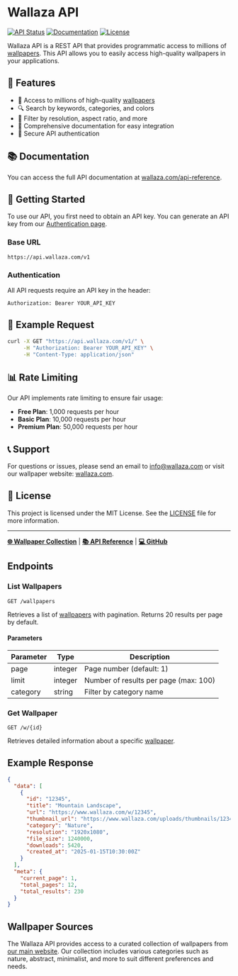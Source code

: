 # Wallaza API

[![API Status](https://img.shields.io/badge/API-Online-brightgreen)](https://www.wallaza.com/api-reference/)
[![Documentation](https://img.shields.io/badge/Documentation-v1.0-blue)](https://www.wallaza.com/api-reference/)
[![License](https://img.shields.io/badge/License-MIT-orange)](LICENSE)

Wallaza API is a REST API that provides programmatic access to millions of [wallpapers](https://www.wallaza.com). This API allows you to easily access high-quality wallpapers in your applications.

## 🌟 Features

- 📱 Access to millions of high-quality [wallpapers](https://www.wallaza.com)
- 🔍 Search by keywords, categories, and colors
- 🌈 Filter by resolution, aspect ratio, and more
- 🔄 Comprehensive documentation for easy integration
- 🔑 Secure API authentication

## 📚 Documentation

You can access the full API documentation at [wallaza.com/api-reference](https://www.wallaza.com/api-reference/).

## 🔧 Getting Started

To use our API, you first need to obtain an API key. You can generate an API key from our [Authentication page](https://www.wallaza.com/api-reference/).

### Base URL

```
https://api.wallaza.com/v1
```

### Authentication

All API requests require an API key in the header:

```
Authorization: Bearer YOUR_API_KEY
```

## 📱 Example Request

```bash
curl -X GET "https://api.wallaza.com/v1/" \
     -H "Authorization: Bearer YOUR_API_KEY" \
     -H "Content-Type: application/json"
```

## 📊 Rate Limiting

Our API implements rate limiting to ensure fair usage:

* **Free Plan**: 1,000 requests per hour
* **Basic Plan**: 10,000 requests per hour
* **Premium Plan**: 50,000 requests per hour

## 📞 Support

For questions or issues, please send an email to [info@wallaza.com](mailto:info@wallaza.com) or visit our wallpaper website: [wallaza.com](https://www.wallaza.com).

## 📜 License

This project is licensed under the MIT License. See the [LICENSE](LICENSE) file for more information.

---

**[🌐 Wallpaper Collection](https://www.wallaza.com)** | **[📚 API Reference](https://www.wallaza.com/api-reference/)** | **[💻 GitHub](https://github.com/wallaza/api)**

## Endpoints

### List Wallpapers

```
GET /wallpapers
```

Retrieves a list of [wallpapers](https://www.wallaza.com) with pagination. Returns 20 results per page by default.

#### Parameters

| Parameter | Type | Description |
| --------- | --- | ----------- |
| page | integer | Page number (default: 1) |
| limit | integer | Number of results per page (max: 100) |
| category | string | Filter by category name |

### Get Wallpaper

```
GET /w/{id}
```

Retrieves detailed information about a specific [wallpaper](https://www.wallaza.com).

## Example Response

```json
{
  "data": [
    {
      "id": "12345",
      "title": "Mountain Landscape",
      "url": "https://www.wallaza.com/w/12345",
      "thumbnail_url": "https://www.wallaza.com/uploads/thumbnails/12345.jpg",
      "category": "Nature",
      "resolution": "1920x1080",
      "file_size": 1240000,
      "downloads": 5420,
      "created_at": "2025-01-15T10:30:00Z"
    }
  ],
  "meta": {
    "current_page": 1,
    "total_pages": 12,
    "total_results": 230
  }
}
```

## Wallpaper Sources

The Wallaza API provides access to a curated collection of wallpapers from [our main website](https://www.wallaza.com). Our collection includes various categories such as nature, abstract, minimalist, and more to suit different preferences and needs. 
